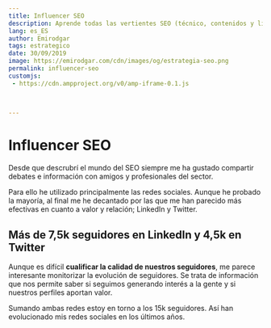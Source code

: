 ```yaml
---
title: Influencer SEO
description: Aprende todas las vertientes SEO (técnico, contenidos y linking) y domínalas como un experto
lang: es_ES
author: Emirodgar
tags: estrategico
date: 30/09/2019
image: https://emirodgar.com/cdn/images/og/estrategia-seo.png
permalink: influencer-seo
customjs:
 - https://cdn.ampproject.org/v0/amp-iframe-0.1.js
 
 

---
```


# Influencer SEO

Desde que descrubrí el mundo del SEO siempre me ha gustado compartir debates e información con amigos y profesionales del sector. 

Para ello he utilizado principalmente las redes sociales. Aunque he probado la mayoría, al final me he decantado por las que me han parecido más efectivas en cuanto a valor y relación; LinkedIn y Twitter.

## Más de 7,5k seguidores en LinkedIn y 4,5k en Twitter

Aunque es difícil **cualificar la calidad de nuestros seguidores**, me parece interesante monitorizar la evolución de seguidores. Se trata de información que nos permite saber si seguimos generando interés a la gente y si nuestros perfiles aportan valor.

Sumando ambas redes estoy en torno a los 15k seguidores. Así han evolucionado mis redes sociales en los últimos años. 


<amp-iframe width="400" height="200"
sandbox="allow-scripts"
layout="responsive"
frameborder="0"
src="../publicaciones/influencer-seo.html"></amp-iframe>

<!--stackedit_data:
eyJoaXN0b3J5IjpbLTEyNTczMTY4NDYsLTE0OTA0MzMzMDMsMj
MwODU5NDY4LDUzNDIwMDAyOCwxNTE3MjUzMTc0LDY1MTczODk3
MywtMTQ3NTQwOTA4NiwtODY4ODkxMjE2XX0=
-->
